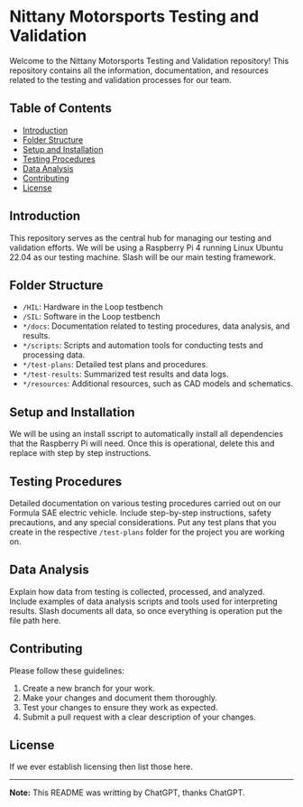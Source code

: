 # Nittany Motorsports Testing and Validation

Welcome to the Nittany Motorsports Testing and Validation repository! This repository contains all the information, documentation, and resources related to the testing and validation processes for our team.

## Table of Contents

- [Introduction](#introduction)
- [Folder Structure](#folder-structure)
- [Setup and Installation](#setup-and-installation)
- [Testing Procedures](#testing-procedures)
- [Data Analysis](#data-analysis)
- [Contributing](#contributing)
- [License](#license)

## Introduction

This repository serves as the central hub for managing our testing and validation efforts. We will be using a Raspberry Pi 4 running Linux Ubuntu 22.04 as our testing machine. Slash will be our main testing framework.

## Folder Structure

- `/HIL`: Hardware in the Loop testbench
- `/SIL`: Software in the Loop testbench
- `*/docs`: Documentation related to testing procedures, data analysis, and results.
- `*/scripts`: Scripts and automation tools for conducting tests and processing data.
- `*/test-plans`: Detailed test plans and procedures.
- `*/test-results`: Summarized test results and data logs.
- `*/resources`: Additional resources, such as CAD models and schematics.

## Setup and Installation

We will be using an install sscript to automatically install all dependencies that the Raspberry Pi will need. Once this is operational, delete this and replace with step by step instructions.

## Testing Procedures

Detailed documentation on various testing procedures carried out on our Formula SAE electric vehicle. Include step-by-step instructions, safety precautions, and any special considerations. Put any test plans that you create in the respective `/test-plans` folder for the project you are working on.

## Data Analysis

Explain how data from testing is collected, processed, and analyzed. Include examples of data analysis scripts and tools used for interpreting results. Slash documents all data, so once everything is operation put the file path here.

## Contributing

Please follow these guidelines:

1. Create a new branch for your work.
2. Make your changes and document them thoroughly.
3. Test your changes to ensure they work as expected.
4. Submit a pull request with a clear description of your changes.

## License

If we ever establish licensing then list those here.

---

**Note:** This README was writting by ChatGPT, thanks ChatGPT.
